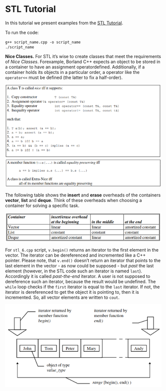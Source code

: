 # STL Tutorial

In this tutorial we present examples from the [STL Tutorial](http://www.cmapx.polytechnique.fr/~benaych/stl-tutorial-Weidl.pdf). 

To run the code: 
```
g++ script_name.cpp -o script_name
./script_name
```
<b>Nice Classes.</b> For STL it’s wise to create classes that meet the requirements of <i>Nice Classes</i>. Forexample, Borland C++ expects an object to be stored in a container to have an assignment operatordefined. Additionally, if a container holds its objects in a particular order, a operator like the `operator<<` must be defined (the latter to fix a half-order).

![1](images/1.png)
![2](images/2.png)

The following table shows the <b>insert</b> and <b>erase</b> overheads of the containers <b>vector</b>, <b>list</b> and <b>deque</b>. Think of these overheads when choosing a container for solving a specific task.

![3](images/3.png)

For `stl_6.cpp` script, `v.begin()` returns an iterator to the first element in the vector. The iterator can be dereferenced and incremented like a C++ pointer. Please note, that `v.end()` doesn’t return an iterator that points to the last element in the vector - as now could be supposed - but <i>past</i> the last element (however, in the STL code such an iterator is named `last`). Accordingly it is called <i>past-the-end</i> iterator. A user is not supposed to dereference such an iterator, because the result would be undefined. The `while` loop checks if the `first` iterator is equal to the `last` iterator. If not, the iterator is dereferenced to get the object it is pointing to, then it is incremented. So, all vector elements are written to `cout`.

![4](images/4.png)
